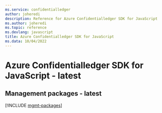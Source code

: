 ```yaml
---
ms.service: confidentialledger
author: joheredi
description: Reference for Azure Confidentialledger SDK for JavaScript
ms.author: joheredi
ms.topic: reference
ms.devlang: javascript
title: Azure Confidentialledger SDK for JavaScript
ms.data: 10/04/2022
---
```

# Azure Confidentialledger SDK for JavaScript - latest

## Management packages - latest
[!INCLUDE [mgmt-packages](confidentialledger-mgmt-index.md)]